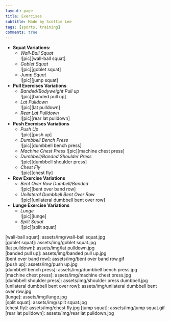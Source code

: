 ```yaml
---
layout: page
title: Exercises
subtitle: Made by Scottie Lee
tags: [sports, training]
comments: true
---
```


* **Squat Variations:**
  * _Wall-Ball Squat_  
  ![pic][wall-ball squat]
  * _Goblet Squat_  
  ![pic][goblet squat]  
  * _Jump Squat_  
  ![pic][jump squat]
* **Pull Exercises Variations**
  * _Banded/Bodyweight Pull up_  
  ![pic][banded pull up]
  * _Lat Pulldown_  
  ![pic][lat pulldown]  
  * _Rear Lat Pulldown_  
  ![pic][rear lat pulldown]
* **Push Exercises Variations**
  * _Push Up_  
  ![pic][push up]
  * _Dumbbell Bench Press_  
  ![pic][dumbbell bench press]
  * _Machine Chest Press_
  ![pic][machine chest press]
  * _Dumbbell/Banded Shoulder Press_  
  ![pic][dumbbell shoulder press]  
  * _Chest Fly_  
  ![pic][chest fly]
* **Row Exercise Variations**
  * _Bent Over Row Dumbell/Banded_  
  ![pic][bent over band row]
  * _Unilateral Dumbbell Bent Over Row_  
  ![pic][unilateral dumbbell bent over row]
* **Lunge Exercise Variations**
  * _Lunge_  
  ![pic][lunge]
  * _Split Squat_  
  ![pic][split squat]

[wall-ball squat]: assets/img/wall-ball squat.jpg  
[goblet squat]: assets/img/goblet squat.jpg  
[lat pulldown]: assets/img/lat pulldown.jpg  
[banded pull up]: assets/img/banded pull up.jpg  
[bent over band row]: assets/img/bent over band row.gif  
[push up]: assets/img/push up.jpg  
[dumbbell bench press]: assets/img/dumbbell bench press.jpg  
[machine chest press]: assets/img/machine chest press.jpg  
[dumbbell shoulder press]: assets/img/shoulder press dumbbell.jpg  
[unilateral dumbbell bent over row]: assets/img/unilateral dumbbell bent over row.jpg  
[lunge]: assets/img/lunge.jpg  
[split squat]: assets/img/split squat.jpg  
[chest fly]: assets/img/chest fly.jpg
[jump squat]: assets/img/jump squat.gif
[rear lat pulldown]: assets/img/rear lat pulldown.jpg